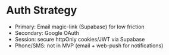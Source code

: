 # Auth Strategy

- Primary: Email magic-link (Supabase) for low friction
- Secondary: Google OAuth
- Session: secure httpOnly cookies/JWT via Supabase
- Phone/SMS: not in MVP (email + web-push for notifications)
